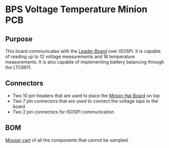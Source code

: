 # BPS Voltage Temperature Minion PCB

## Purpose
This board communicates with the [Leader Board](https://github.com/lhr-solar/BPS-LeaderPCB) over ISOSPI. It is capable of reading up to 12 voltage measurements and 16 temperature measurements. It is also capable of implementing battery balancing through the LTC6811.

## Connectors
* Two 10 pin headers that are used to place the [Minion Hat Board](https://github.com/lhr-solar/BPS-MinionShieldPCB) on top
* Two 7 pin connectors that are used to connect the voltage taps to the board
* Two 2 pin connectors for ISOSPI communication

## BOM
[Mouser cart](https://www.mouser.com/ProjectManager/ProjectDetail.aspx?AccessID=1d4073bff4) of all the components that cannot be sampled.
